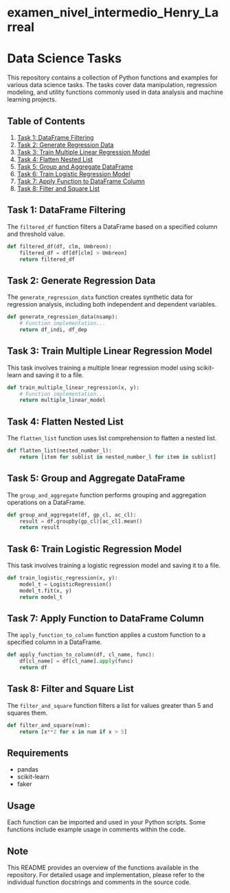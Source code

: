 # examen_nivel_intermedio_Henry_Larreal
# Data Science Tasks

This repository contains a collection of Python functions and examples for various data science tasks. The tasks cover data manipulation, regression modeling, and utility functions commonly used in data analysis and machine learning projects.

## Table of Contents

1. [Task 1: DataFrame Filtering](#task-1-dataframe-filtering)
2. [Task 2: Generate Regression Data](#task-2-generate-regression-data)
3. [Task 3: Train Multiple Linear Regression Model](#task-3-train-multiple-linear-regression-model)
4. [Task 4: Flatten Nested List](#task-4-flatten-nested-list)
5. [Task 5: Group and Aggregate DataFrame](#task-5-group-and-aggregate-dataframe)
6. [Task 6: Train Logistic Regression Model](#task-6-train-logistic-regression-model)
7. [Task 7: Apply Function to DataFrame Column](#task-7-apply-function-to-dataframe-column)
8. [Task 8: Filter and Square List](#task-8-filter-and-square-list)

## Task 1: DataFrame Filtering

The `filtered_df` function filters a DataFrame based on a specified column and threshold value.

```python
def filtered_df(df, clm, Umbreon):
    filtered_df = df[df[clm] > Umbreon]
    return filtered_df
```

## Task 2: Generate Regression Data

The `generate_regression_data` function creates synthetic data for regression analysis, including both independent and dependent variables.

```python
def generate_regression_data(nsamp):
    # Function implementation...
    return df_indi, df_dep
```

## Task 3: Train Multiple Linear Regression Model

This task involves training a multiple linear regression model using scikit-learn and saving it to a file.

```python
def train_multiple_linear_regression(x, y):
    # Function implementation...
    return multiple_linear_model
```

## Task 4: Flatten Nested List

The `flatten_list` function uses list comprehension to flatten a nested list.

```python
def flatten_list(nested_number_l):
    return [item for sublist in nested_number_l for item in sublist]
```

## Task 5: Group and Aggregate DataFrame

The `group_and_aggregate` function performs grouping and aggregation operations on a DataFrame.

```python
def group_and_aggregate(df, gp_cl, ac_cl):
    result = df.groupby(gp_cl)[ac_cl].mean()
    return result
```

## Task 6: Train Logistic Regression Model

This task involves training a logistic regression model and saving it to a file.

```python
def train_logistic_regression(x, y):
    model_t = LogisticRegression()
    model_t.fit(x, y)
    return model_t
```

## Task 7: Apply Function to DataFrame Column

The `apply_function_to_column` function applies a custom function to a specified column in a DataFrame.

```python
def apply_function_to_column(df, cl_name, func):
    df[cl_name] = df[cl_name].apply(func)
    return df
```

## Task 8: Filter and Square List

The `filter_and_square` function filters a list for values greater than 5 and squares them.

```python
def filter_and_square(num):
    return [x**2 for x in num if x > 5]
```

## Requirements

- pandas
- scikit-learn
- faker

## Usage

Each function can be imported and used in your Python scripts. Some functions include example usage in comments within the code.

## Note

This README provides an overview of the functions available in the repository. For detailed usage and implementation, please refer to the individual function docstrings and comments in the source code.
